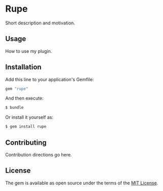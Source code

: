 # Rupe
Short description and motivation.

## Usage
How to use my plugin.

## Installation
Add this line to your application's Gemfile:

```ruby
gem "rupe"
```

And then execute:
```bash
$ bundle
```

Or install it yourself as:
```bash
$ gem install rupe
```

## Contributing
Contribution directions go here.

## License
The gem is available as open source under the terms of the [MIT License](https://opensource.org/licenses/MIT).
